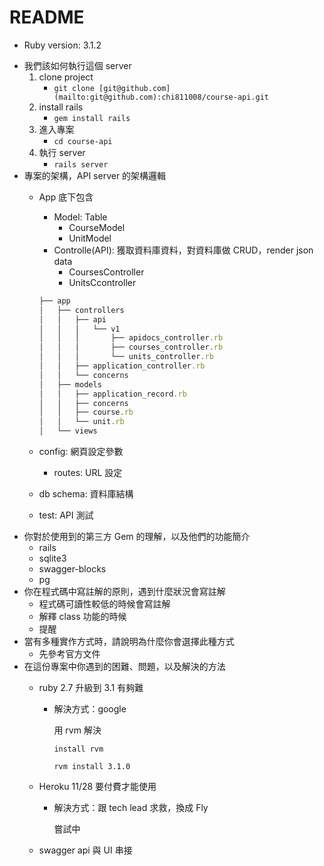 # README

* Ruby version: 3.1.2

- 我們該如何執行這個 server
    1. clone project
        - `git clone [git@github.com](mailto:git@github.com):chi811008/course-api.git`
    2. install rails
        - `gem install rails`
    3. 進入專案
        - `cd course-api`
    4. 執行 server
        - `rails server`
- 專案的架構，API server 的架構邏輯
    - App 底下包含
        - Model: Table
            - CourseModel
            - UnitModel
        - Controlle(API): 獲取資料庫資料，對資料庫做 CRUD，render json data
            - CoursesController
            - UnitsCcontroller
        
        ```jsx
        ├── app
        │   ├── controllers
        │   │   ├── api
        │   │   │   └── v1
        │   │   │       ├── apidocs_controller.rb
        │   │   │       ├── courses_controller.rb
        │   │   │       └── units_controller.rb
        │   │   ├── application_controller.rb
        │   │   └── concerns
        │   ├── models
        │   │   ├── application_record.rb
        │   │   ├── concerns
        │   │   ├── course.rb
        │   │   └── unit.rb
        │   └── views
        ```
        
    - config: 網頁設定參數
        - routes: URL 設定
    - db schema: 資料庫結構
    - test: API 測試
- 你對於使用到的第三方 Gem 的理解，以及他們的功能簡介
    - rails
    - sqlite3
    - swagger-blocks
    - pg
- 你在程式碼中寫註解的原則，遇到什麼狀況會寫註解
    - 程式碼可讀性較低的時候會寫註解
    - 解釋 class 功能的時候
    - 提醒
- 當有多種實作方式時，請說明為什麼你會選擇此種方式
    - 先參考官方文件
- 在這份專案中你遇到的困難、問題，以及解決的方法
    - ruby 2.7 升級到 3.1 有夠難
        - 解決方式：google
            
            用 rvm 解決
            
            `install rvm`
            
            `rvm install 3.1.0` 
            
    - Heroku 11/28 要付費才能使用
        - 解決方式：跟 tech lead 求救，換成 Fly
            
            嘗試中
            
    - swagger api 與 UI 串接
